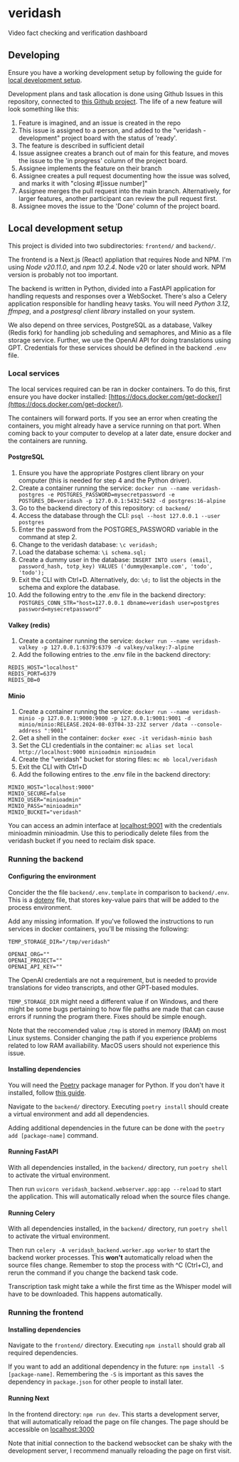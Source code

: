 # veridash

Video fact checking and verification dashboard

## Developing

Ensure you have a working development setup by following the guide for [local development setup](#Local-development-setup).

Development plans and task allocation is done using Github Issues in this repository, connected to [this Github project](https://github.com/users/skivdal/projects/1).
The life of a new feature will look something like this:
1. Feature is imagined, and an issue is created in the repo
2. This issue is assigned to a person, and added to the "veridash - development" project board with the status of 'ready'.
3. The feature is described in sufficient detail
4. Issue assignee creates a branch out of main for this feature, and moves the issue to the 'in progress' column of the project board.
5. Assignee implements the feature on their branch
6. Assignee creates a pull request documenting how the issue was solved, and marks it with "closing #\[issue number\]"
7. Assignee merges the pull request into the main branch. Alternatively, for larger features, another participant can review the pull request first.
8. Assignee moves the issue to the 'Done' column of the project board.

## Local development setup

This project is divided into two subdirectories: `frontend/` and `backend/`.

The frontend is a Next.js (React) appliation that requires Node and NPM.
I'm using *Node v20.11.0*, and *npm 10.2.4*. Node v20 or later should work. NPM version is probably not too important.

The backend is written in Python, divided into a FastAPI application for handling requests and responses over a WebSocket.
There's also a Celery application responsible for handling heavy tasks. 
You will need *Python 3.12*, *ffmpeg*, and a *postgresql client library* installed on your system.

We also depend on three services, PostgreSQL as a database, Valkey (Redis fork) for handling job scheduling and semaphores, and Minio as a file storage service.
Further, we use the OpenAI API for doing translations using GPT.
Credentials for these services should be defined in the backend `.env` file.

### Local services

The local services required can be ran in docker containers. To do this, first ensure you have docker installed:
[https://docs.docker.com/get-docker/](https://docs.docker.com/get-docker/).

The containers will forward ports. If you see an error when creating the containers, you might already have a service running on that port.
When coming back to your computer to develop at a later date, ensure docker and the containers are running.

#### PostgreSQL

1. Ensure you have the appropriate Postgres client library on your computer (this is needed for step 4 and the Python driver).
2. Create a container running the service: `docker run --name veridash-postgres -e POSTGRES_PASSWORD=mysecretpassword -e POSTGRES_DB=veridash -p 127.0.0.1:5432:5432 -d postgres:16-alpine`
3. Go to the backend directory of this repository: `cd backend/`
4. Access the database through the CLI: `psql --host 127.0.0.1 --user postgres`
5. Enter the password from the POSTGRES_PASSWORD variable in the command at step 2.
6. Change to the veridash database: `\c veridash;`
7. Load the database schema: `\i schema.sql;`
8. Create a dummy user in the database: `INSERT INTO users (email, password_hash, totp_key) VALUES ('dummy@example.com', 'todo', 'todo');`
9. Exit the CLI with Ctrl+D. Alternatively, do: `\d;` to list the objects in the schema and explore the database.
10. Add the following entry to the .env file in the backend directory: `POSTGRES_CONN_STR="host=127.0.0.1 dbname=veridash user=postgres password=mysecretpassword"`

#### Valkey (redis)

1. Create a container running the service: `docker run --name veridash-valkey -p 127.0.0.1:6379:6379 -d valkey/valkey:7-alpine`
2. Add the following entries to the .env file in the backend directory:
```
REDIS_HOST="localhost"
REDIS_PORT=6379
REDIS_DB=0
```

#### Minio

1. Create a container running the service: `docker run --name veridash-minio -p 127.0.0.1:9000:9000 -p 127.0.0.1:9001:9001 -d minio/minio:RELEASE.2024-08-03T04-33-23Z server /data --console-address ":9001"`
2. Get a shell in the container: `docker exec -it veridash-minio bash`
3. Set the CLI credentials in the container: `mc alias set local http://localhost:9000 minioadmin minioadmin`
4. Create the "veridash" bucket for storing files: `mc mb local/veridash`
5. Exit the CLI with Ctrl+D
6. Add the following entires to the .env file in the backend directory:
```
MINIO_HOST="localhost:9000"
MINIO_SECURE=false
MINIO_USER="minioadmin"
MINIO_PASS="minioadmin"
MINIO_BUCKET="veridash"
```

You can access an admin interface at [localhost:9001](http://localhost:9001) with the credentials minioadmin minioadmin.
Use this to periodically delete files from the veridash bucket if you need to reclaim disk space.

### Running the backend

#### Configuring the environment

Concider the the file `backend/.env.template` in comparison to `backend/.env`.
This is a [dotenv](https://pypi.org/project/python-dotenv/) file,
that stores key-value pairs that will be added to the process environment.

Add any missing information. If you've followed the instructions to run services in docker containers, you'll be missing the following:
```
TEMP_STORAGE_DIR="/tmp/veridash"

OPENAI_ORG=""
OPENAI_PROJECT=""
OPENAI_API_KEY=""
```

The OpenAI credentials are not a requirement, but is needed to provide translations for video transcripts, and other GPT-based modules.

`TEMP_STORAGE_DIR` might need a different value if on Windows, and there might be some bugs pertaining to how file paths are made that can cause errors if running the program there. Fixes should be simple enough.

Note that the reccomended value `/tmp` is stored in memory (RAM) on most Linux systems. Consider changing the path if you experience problems related to low RAM availiability. MacOS users should not experience this issue.

#### Installing dependencies

You will need the [Poetry](https://python-poetry.org/) package manager for Python.
If you don't have it installed, follow [this guide](https://python-poetry.org/docs/#installation).

Navigate to the `backend/` directory. Executing `poetry install` should create a virtual environment and add all dependencies.

Adding additional dependencies in the future can be done with the `poetry add [package-name]` command.

#### Running FastAPI

With all dependencies installed, in the `backend/` directory, run `poetry shell` to activate the virtual environment.

Then run `uvicorn veridash_backend.webserver.app:app --reload` to start the application.
This will automatically reload when the source files change.

#### Running Celery

With all dependencies installed, in the `backend/` directory, run `poetry shell` to activate the virtual environment.

Then run `celery -A veridash_backend.worker.app worker` to start the backend worker processes.
This **won't** automatically reload when the source files change.
Remember to stop the process with ^C (Ctrl+C), and rerun the command if you change the backend task code.

Transcription task might take a while the first time as the Whisper model will have to be downloaded. This happens automatically.

### Running the frontend

#### Installing dependencies

Navigate to the `frontend/` directory. Executing `npm install` should grab all required dependencies.

If you want to add an additional dependency in the future: `npm install -S [package-name]`.
Remembering the `-S` is important as this saves the dependency in `package.json` for other people to install later.

#### Running Next

In the frontend directory: `npm run dev`.
This starts a development server, that will automatically reload the page on file changes.
The page should be accessible on [localhost:3000](http://localhost:3000)

Note that initial connection to the backend websocket can be shaky with the development server,
I recommend manually reloading the page on first visit.

